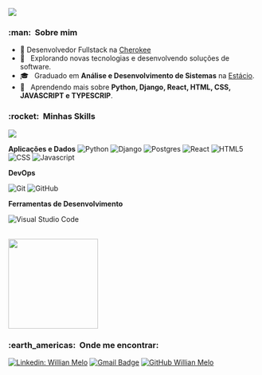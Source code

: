 ![](https://komarev.com/ghpvc/?username=willianvmelo&color=006bed)

<h3> :man: &nbsp;Sobre mim </h3>

- :briefcase: Desenvolvedor Fullstack na <a href="https://cherokee.com.br/">Cherokee</a>
- 🤔 &nbsp; Explorando novas tecnologias e desenvolvendo soluções de software.
- 🎓 &nbsp; Graduado em **Análise e Desenvolvimento de Sistemas** na <a href="https://estacio.br/">Estácio</a>.
- 🌱 &nbsp; Aprendendo mais sobre **Python, Django, React, HTML, CSS, JAVASCRIPT e TYPESCRIP**.


<h3> :rocket: &nbsp;Minhas Skills </h3>

![](https://github-readme-stats.vercel.app/api/top-langs/?username=willianvmelo)

**Aplicações e Dados**
  ![Python](https://img.shields.io/badge/python-3670A0?style=for-the-badge&logo=python&logoColor=ffdd54)
  ![Django](https://img.shields.io/badge/django-%23092E20.svg?style=for-the-badge&logo=django&logoColor=white)
  ![Postgres](https://img.shields.io/badge/postgres-%23316192.svg?style=for-the-badge&logo=postgresql&logoColor=white)
  ![React](https://img.shields.io/badge/React-20232A?style=for-the-badge&logo=react&logoColor=61DAFB)
  ![HTML5](https://img.shields.io/badge/HTML5-E34F26?style=for-the-badge&logo=html5&logoColor=white)
  ![CSS](https://img.shields.io/badge/CSS3-1572B6?style=for-the-badge&logo=css3&logoColor=white)
  ![Javascript](https://img.shields.io/badge/JavaScript-F7DF1E?style=for-the-badge&logo=javascript&logoColor=black)
    

**DevOps**

  ![Git](https://img.shields.io/badge/Git-F05032?style=for-the-badge&logo=git&logoColor=white)
  ![GitHub](https://img.shields.io/badge/GitHub-100000?style=for-the-badge&logo=github&logoColor=white)
  

**Ferramentas de Desenvolvimento**

  ![Visual Studio Code](https://img.shields.io/badge/Visual_Studio_Code-0078D4?style=for-the-badge&logo=visual%20studio%20code&logoColor=white)
  
<br/>

<a href="https://github.com/willianvmelo">
  <img height="180em" src="https://github-readme-stats.vercel.app/api?username=willianvmelo&theme=dracula&show_icons=true" />
</a>

<br/>

<h3> :earth_americas: &nbsp;Onde me encontrar: </h3> 

[![Linkedin: Willian Melo](https://img.shields.io/badge/-willianvmelo-blue?style=flat-square&logo=Linkedin&logoColor=white&link=LINK-DO-SEU-LINKEDIN)](https://www.linkedin.com/in/willian-melo-27a32b1b5/)
[![Gmail Badge](https://img.shields.io/badge/-willian.vieirademelo@gmail.com-006bed?style=flat-square&logo=Gmail&logoColor=white&link=mailto:willian.vieirademelo@gmail.com)](mailto:willian.vieirademelo@gmail.com)
[![GitHub Willian Melo]( https://img.shields.io/github/followers/willianvmelo?label=follow&style=social)](https://github.com/willianvmelo)

